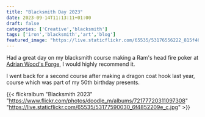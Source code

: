 ```yaml
---
title: "Blacksmith Day 2023"
date: 2023-09-14T11:13:11+01:00
draft: false
categories: ['Creative','blacksmith']
tags: ['iron','blacksmith','art','blog']
featured_image: "https://live.staticflickr.com/65535/53176556222_815f46c1cd_c.jpg"
---
```


Had a great day on my blacksmith course making a Ram's head fire poker at [Adrian Wood's Forge](https://www.awartistblacksmiths.co.uk/blacksmithing-courses.html), I would highly recommend it.

I went back for a second course after making a dragon coat hook last year, course which was part of my 50th birthday presents.

{{< flickralbum "Blacksmith 2023"
           "https://www.flickr.com/photos/doodle_m/albums/72177720311097308"
           "https://live.staticflickr.com/65535/53177590030_6f4852209e_c.jpg" >}}
